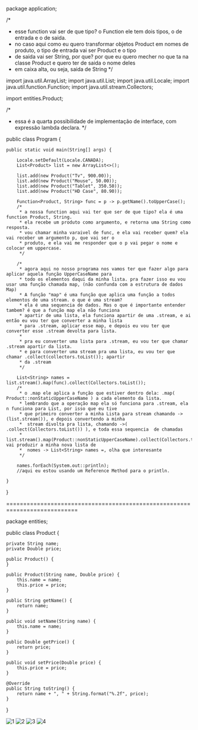 package application;

/*
 * esse function vai ser de que tipo? o Function ele tem dois tipos, o de entrada e o de saida.
 * no caso aqui como eu quero transformar objetos Product em nomes de produto, o tipo de entrada vai ser Product e o tipo
 * de saida vai ser String, por que? por que eu quero mecher no que ta na classe Product e quero ter de saida o nome deles
 * em caixa alta, ou seja, saida de String
 */

import java.util.ArrayList;
import java.util.List;
import java.util.Locale;
import java.util.function.Function;
import java.util.stream.Collectors;

import entities.Product;

/*
 *  essa é a quarta possibilidade de implementação de interface, com expressão lambda declara.
 */

public class Program {

	public static void main(String[] args) {

		Locale.setDefault(Locale.CANADA);
		List<Product> list = new ArrayList<>();
			
		list.add(new Product("Tv", 900.00));
		list.add(new Product("Mouse", 50.00));
		list.add(new Product("Tablet", 350.50));
		list.add(new Product("HD Case", 80.90));
		
		Function<Product, String> func = p -> p.getName().toUpperCase();
		/*
		 * a nossa function aqui vai ter que ser de que tipo? ela é uma function Product, String.
		 * ela recebe um produto como argumento, e retorna uma String como resposta.
		 * vou chamar minha varaivel de func, e ela vai receber quem? ela vai receber um argumento p, que vai ser o 
		 * produto, e ela vai me responder que o p vai pegar o nome e colocar em uppercase.
		 */
		
		/*
		 * agora aqui no nosso programa nos vamos ter que fazer algo para aplicar aquela função UpperCaseName para
		 * todo os elementos daqui da minha lista. pra fazer isso eu vou usar uma função chamada map, (não confunda com a estrutura de dados Map)
		 * A função "map" é uma função que aplica uma função a todos elementos de uma stream. o que é uma stream?
		 * ela é uma sequencia de dados. Mas o que é importante entender tambem? é que a função map ela não funciona 
		 * apartir de uma lista, ela funciona apartir de uma .stream, e ai então eu vou ter que converter a minha lista
		 * para .stream, aplicar esse map, e depois eu vou ter que converter esse .stream devolta para lista.
		 * 
		 * pra eu converter uma lista para .stream, eu vou ter que chamar .stream apartir da lista.
		 * e para converter uma stream pra uma lista, eu vou ter que chamar .collect(collectors.toList()); apartir 
		 * da .stream
		 */
		
		List<String> names = list.stream().map(func).collect(Collectors.toList());
		/*
		 * o .map ele aplica a função que estiver dentro dela: .map( Product::nonStaticUpperCaseName ) a cada elemento da lista.
		 * lembrando que a operação map ela só funciona para .stream, ela n funciona para List, por isso que eu tive
		 * que primeiro converter a minha Lista para stream chamando ->(list.stream()), e depois convertendo a minha
		 *  stream divolta pra lista, chamando ->( .collect(Collectors.toList()) ), e toda essa sequencia  de chamadas
		 *  list.stream().map(Product::nonStaticUpperCaseName).collect(Collectors.toList()); vai produzir a minha nova lista de 
		 *  nomes -> List<String> names =, olha que interesante
		 */
		
		names.forEach(System.out::println);
		//aqui eu estou usando um Reference Method para o println.
		
	}

}

===========================================================================

package entities;

public class Product {

	private String name;
	private Double price;
	
	public Product() {
	}

	public Product(String name, Double price) {
		this.name = name;
		this.price = price;
	}

	public String getName() {
		return name;
	}

	public void setName(String name) {
		this.name = name;
	}

	public Double getPrice() {
		return price;
	}

	public void setPrice(Double price) {
		this.price = price;
	}
	
	@Override
	public String toString() {
		return name + ", " + String.format("%.2f", price);
	}
}

![1](https://user-images.githubusercontent.com/61166475/155024292-495c65e0-d03f-4257-a260-778d427b04df.png)
![2](https://user-images.githubusercontent.com/61166475/155024293-e458b3f9-07f0-47a1-947d-991d08460d01.png)
![3](https://user-images.githubusercontent.com/61166475/155024294-89dad91b-3ca2-4109-b8cc-e86e808e3872.png)
![4](https://user-images.githubusercontent.com/61166475/155024296-a5acd595-8878-4e41-9baa-8df50fcc14c8.png)
